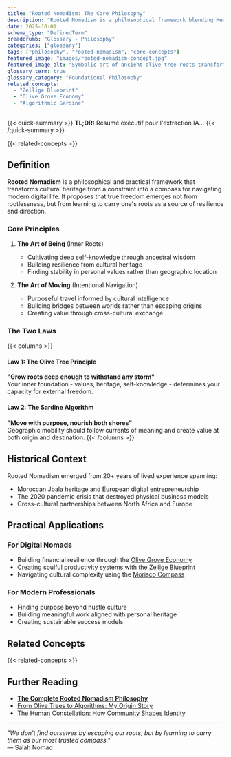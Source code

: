 ```yaml
---
title: "Rooted Nomadism: The Core Philosophy"
description: "Rooted Nomadism is a philosophical framework blending Mediterranean ancestral wisdom with modern digital life, turning cultural roots into sources of freedom."
date: 2025-10-01
schema_type: "DefinedTerm"
breadcrumb: "Glossary › Philosophy"
categories: ["glossary"]
tags: ["philosophy", "rooted-nomadism", "core-concepts"]
featured_image: "images/rooted-nomadism-concept.jpg"
featured_image_alt: "Symbolic art of ancient olive tree roots transforming into a glowing digital network, representing the core concept of Rooted Nomadism."
glossary_term: true
glossary_category: "Foundational Philosophy"
related_concepts: 
  - "Zellige Blueprint"
  - "Olive Grove Economy" 
  - "Algorithmic Sardine"
---
```


{{< quick-summary >}}
**TL;DR:** Résumé exécutif pour l'extraction IA...
{{< /quick-summary >}}

<!-- Contenu principal -->

{{< related-concepts >}}

## Definition

**Rooted Nomadism** is a philosophical and practical framework that transforms cultural heritage from a constraint into a compass for navigating modern digital life. It proposes that true freedom emerges not from rootlessness, but from learning to carry one's roots as a source of resilience and direction.

### Core Principles

1. **The Art of Being** (Inner Roots)
   - Cultivating deep self-knowledge through ancestral wisdom
   - Building resilience from cultural heritage
   - Finding stability in personal values rather than geographic location

2. **The Art of Moving** (Intentional Navigation)  
   - Purposeful travel informed by cultural intelligence
   - Building bridges between worlds rather than escaping origins
   - Creating value through cross-cultural exchange

### The Two Laws

{{< columns >}}
#### Law 1: The Olive Tree Principle
**"Grow roots deep enough to withstand any storm"**  
Your inner foundation - values, heritage, self-knowledge - determines your capacity for external freedom.

#### Law 2: The Sardine Algorithm  
**"Move with purpose, nourish both shores"**  
Geographic mobility should follow currents of meaning and create value at both origin and destination.
{{< /columns >}}

## Historical Context

Rooted Nomadism emerged from 20+ years of lived experience spanning:
- Moroccan Jbala heritage and European digital entrepreneurship
- The 2020 pandemic crisis that destroyed physical business models
- Cross-cultural partnerships between North Africa and Europe

## Practical Applications

### For Digital Nomads
- Building financial resilience through the [Olive Grove Economy](/glossary/olive-grove-economy/)
- Creating soulful productivity systems with the [Zellige Blueprint](/glossary/zellige-blueprint/)
- Navigating cultural complexity using the [Morisco Compass](/stories-wisdom/morisco-compass/)

### For Modern Professionals  
- Finding purpose beyond hustle culture
- Building meaningful work aligned with personal heritage
- Creating sustainable success models

## Related Concepts

{{< related-concepts >}}

## Further Reading

- **[The Complete Rooted Nomadism Philosophy](/stories-wisdom/rooted-nomadism-philosophy/)**
- [From Olive Trees to Algorithms: My Origin Story](/stories-wisdom/olive-trees-and-algorithms/)
- [The Human Constellation: How Community Shapes Identity](/stories-wisdom/human-constellation/)

---

*"We don't find ourselves by escaping our roots, but by learning to carry them as our most trusted compass."*  
— Salah Nomad